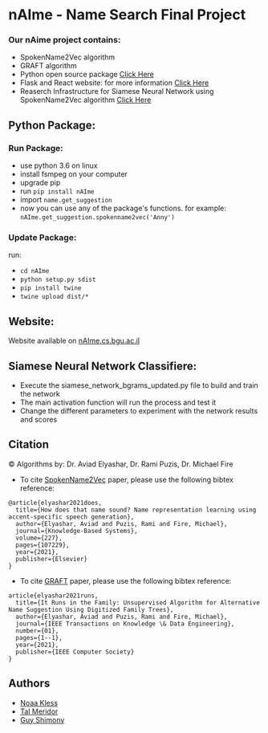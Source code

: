 # nAIme - Name Search Final Project

### Our nAime project contains:
- SpokenName2Vec algorithm
- GRAFT algorithm
- Python open source package [Click Here](https://pypi.org/project/nAIme/)
- Flask and React website: for more information [Click Here](https://github.com/noaakl/naime-app)
- Reaserch Infrastructure for Siamese Neural Network using SpokenName2Vec algorithm [Click Here](https://github.com/noaakl/Final_Project_Names/tree/main/SiameseNetwork)


## Python Package:

### Run Package:

- use python 3.6 on linux
- install fsmpeg on your computer
- upgrade pip
- run `pip install nAIme`
- import `name.get_suggestion`
- now you can use any of the package's functions. for example: `nAIme.get_suggestion.spokenname2vec('Anny')`

### Update Package:

run:
- `cd nAIme`
- `python setup.py sdist`
- `pip install twine`
- `twine upload dist/*`



## Website:

Website available on [nAIme.cs.bgu.ac.il](https://naime.cs.bgu.ac.il/)



## Siamese Neural Network Classifiere:

- Execute the siamese_network_bgrams_updated.py file to build and train the network
- The main activation function will run the process and test it
- Change the different parameters to experiment with the network results and scores



## Citation


&copy; Algorithms by: Dr. Aviad Elyashar, Dr. Rami Puzis, Dr. Michael Fire


- To cite [SpokenName2Vec](https://doi.org/10.1109/TKDE.2021.3096670) paper, please use the following bibtex reference:

```
@article{elyashar2021does,
  title={How does that name sound? Name representation learning using accent-specific speech generation},
  author={Elyashar, Aviad and Puzis, Rami and Fire, Michael},
  journal={Knowledge-Based Systems},
  volume={227},
  pages={107229},
  year={2021},
  publisher={Elsevier}
}
```

- To cite [GRAFT](https://doi.org/10.1016/j.knosys.2021.107229) paper, please use the following bibtex reference:

```
article{elyashar2021runs,
  title={It Runs in the Family: Unsupervised Algorithm for Alternative Name Suggestion Using Digitized Family Trees},
  author={Elyashar, Aviad and Puzis, Rami and Fire, Michael},
  journal={IEEE Transactions on Knowledge \& Data Engineering},
  number={01},
  pages={1--1},
  year={2021},
  publisher={IEEE Computer Society}
}
```



## Authors

- [Noaa Kless](https://github.com/noaakl)
- [Tal Meridor](https://github.com/talmeri)
- [Guy Shimony](https://github.com/guyshimony)
